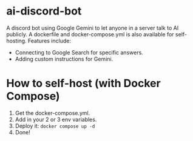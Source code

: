 # ai-discord-bot
A discord bot using Google Gemini to let anyone in a server talk to AI publicly.
A dockerfile and docker-compose.yml is also available for self-hosting.
Features include:
   - Connecting to Google Search for specific answers.
   - Adding custom instructions for Gemini.

# How to self-host (with Docker Compose)
1. Get the docker-compose.yml.
2. Add in your 2 or 3 env variables.
3. Deploy it: `docker compose up -d`
4. Done!


